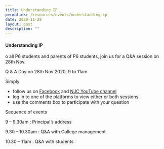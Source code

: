 ```yaml
---
title: Understanding IP
permalink: /resources/events/understanding-ip
date: 2020-11-28
layout: post
description: ""
---
```

#### Understanding IP

o all P6 students and parents of P6 students, join us for a Q&A session on 28th Nov.

Q & A Day on 28th Nov 2020, 9 to 11am

Simply

*   follow us on [Facebook](https://www.facebook.com/nationaljc/) and [NJC YouTube channel](https://www.youtube.com/channel/UCgF6BtaHoSmqnYiXVMcOtsw)
*   log in to one of the platforms to view either or both sessions
*   use the comments box to participate with your question

Sequence of events

9 – 9.30am : Principal’s address

9.30 – 10.30am : Q&A with College management

10.30 – 11am : Q&A with students
